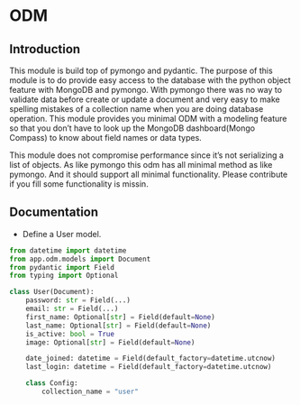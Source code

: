 # ODM

## Introduction

This module is build top of pymongo and pydantic. The purpose of this module is to do provide easy access to the database with the python object feature with MongoDB and pymongo. With pymongo there was no way to validate data before create or update a document and very easy to make spelling mistakes of a collection name when you are doing database operation. This module provides you minimal ODM with a modeling feature so that you don’t have to look up the MongoDB dashboard(Mongo Compass) to know about field names or data types.

This module does not compromise performance since it’s not serializing a list of objects. As like pymongo this odm has all minimal method as like pymongo. And it should support all minimal functionality. Please contribute if you fill some functionality is missin.

## Documentation

- Define a User model.
```py
from datetime import datetime
from app.odm.models import Document
from pydantic import Field
from typing import Optional

class User(Document):
    password: str = Field(...)
    email: str = Field(...)
    first_name: Optional[str] = Field(default=None)
    last_name: Optional[str] = Field(default=None)
    is_active: bool = True
    image: Optional[str] = Field(default=None)

    date_joined: datetime = Field(default_factory=datetime.utcnow)
    last_login: datetime = Field(default_factory=datetime.utcnow)

    class Config:
        collection_name = "user"
```
